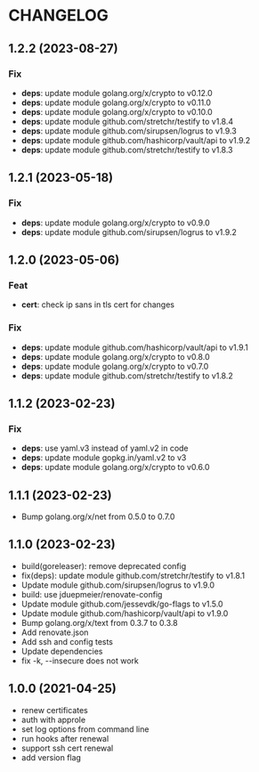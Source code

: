 # CHANGELOG

## 1.2.2 (2023-08-27)

### Fix

- **deps**: update module golang.org/x/crypto to v0.12.0
- **deps**: update module golang.org/x/crypto to v0.11.0
- **deps**: update module golang.org/x/crypto to v0.10.0
- **deps**: update module github.com/stretchr/testify to v1.8.4
- **deps**: update module github.com/sirupsen/logrus to v1.9.3
- **deps**: update module github.com/hashicorp/vault/api to v1.9.2
- **deps**: update module github.com/stretchr/testify to v1.8.3

## 1.2.1 (2023-05-18)

### Fix

- **deps**: update module golang.org/x/crypto to v0.9.0
- **deps**: update module github.com/sirupsen/logrus to v1.9.2

## 1.2.0 (2023-05-06)

### Feat

- **cert**: check ip sans in tls cert for changes

### Fix

- **deps**: update module github.com/hashicorp/vault/api to v1.9.1
- **deps**: update module golang.org/x/crypto to v0.8.0
- **deps**: update module golang.org/x/crypto to v0.7.0
- **deps**: update module github.com/stretchr/testify to v1.8.2

## 1.1.2 (2023-02-23)

### Fix

- **deps**: use yaml.v3 instead of yaml.v2 in code
- **deps**: update module gopkg.in/yaml.v2 to v3
- **deps**: update module golang.org/x/crypto to v0.6.0

## 1.1.1 (2023-02-23)

* Bump golang.org/x/net from 0.5.0 to 0.7.0

## 1.1.0 (2023-02-23)

* build(goreleaser): remove deprecated config
* fix(deps): update module github.com/stretchr/testify to v1.8.1
* Update module github.com/sirupsen/logrus to v1.9.0
* build: use jduepmeier/renovate-config
* Update module github.com/jessevdk/go-flags to v1.5.0
* Update module github.com/hashicorp/vault/api to v1.9.0
* Bump golang.org/x/text from 0.3.7 to 0.3.8
* Add renovate.json
* Add ssh and config tests
* Update dependencies
* fix -k, --insecure does not work

## 1.0.0 (2021-04-25)

* renew certificates
* auth with approle
* set log options from command line
* run hooks after renewal
* support ssh cert renewal
* add version flag
